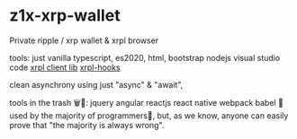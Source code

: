 # z1x-xrp-wallet
Private ripple / xrp wallet & xrpl browser

tools:
just vanilla typescript, es2020, html, bootstrap
nodejs
visual studio code
[xrpl client lib](https://xrpl.org/)
[xrpl-hooks](http://hooks.xrpl.org)

clean asynchrony using just "async" & "await", 

tools in the trash 🗑💩:
jquery angular reactjs react native webpack babel 💩
used by the majority of programmers💩, 
but, as we know, anyone can easily prove that 
"the majority is always wrong".



